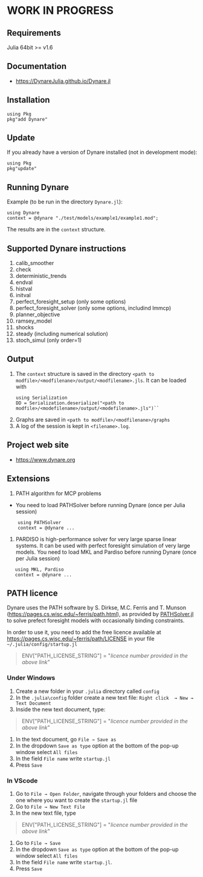 # WORK IN PROGRESS

## Requirements
Julia 64bit >= v1.6

## Documentation
- https://DynareJulia.github.io/Dynare.jl

## Installation 

```
using Pkg
pkg"add Dynare"
```
## Update
If you already have a version of Dynare installed (not in development mode):
```
using Pkg
pkg"update"
```
## Running Dynare

Example (to be run in the directory ``Dynare.jl``):
```
using Dynare
context = @dynare "./test/models/example1/example1.mod";
```
The results are in the ``context`` structure.

## Supported Dynare instructions

1. calib_smoother
1. check
1. deterministic_trends
1. endval
1. histval
1. initval
1. perfect\_foresight\_setup (only some options)
1. perfect\_foresight\_solver (only some options, includind lmmcp)
1. planner_objective
1. ramsey\_model
1. shocks
1. steady (including numerical solution)
1. stoch_simul (only order=1)

## Output
1. The ``context`` structure is saved in the directory
   ``<path to modfile>/<modfilenane>/output/<modfilename>.jls``. It can be loaded with
   ```
   using Serialization
   DD = Serialization.deserialize("<path to modfile>/<modefilename>/output/<modefilename>.jls")``
   ```
1. Graphs are saved in ``<path to
   modfile>/<modfilenane>/graphs``
1. A log of the session is kept in `<filename>.log`.

## Project web site

- https://www.dynare.org

## Extensions
1. PATH algorithm for MCP problems
  - You need to load PATHSolver before running Dynare (once per Julia
    session)
```
	using PATHSolver
    context = @dynare ...
```
1. PARDISO is high-performance solver for very large sparse linear
   systems. It can be used with perfect foresight simulation of very
   large models. You need to load MKL and Pardiso before running
   Dynare (once per Julia session)
```
   using MKL, Pardiso
   context = @dynare ...
```

## PATH licence

Dynare uses the PATH software by S. Dirkse, M.C. Ferris and T. Munson (https://pages.cs.wisc.edu/~ferris/path.html),
as provided by
[PATHSolver.jl](https://github.com/chkwon/PATHSolver.jl) to solve
prefect foresight models with occasionally binding constraints. 

In order to use it, you need to add the free licence available at
https://pages.cs.wisc.edu/~ferris/path/LICENSE in your file
``~/.julia/config/startup.jl``

> ENV["PATH_LICENSE_STRING"] = "*licence number provided in the above
> link*"

### Under Windows
1. Create a new folder in your ``.julia`` directory called ``config``
1. In the ``.julia\config`` folder create a new text file: ``Right click  → New → Text Document``
1. Inside the new text document, type:

> ENV["PATH_LICENSE_STRING"] = "*licence number provided in the above
> link*"

1. In the text document, go ``File → Save as``
1. In the dropdown ``Save as type`` option at the bottom of the pop-up window select ``All files``
1. In the field ``File name`` write ``startup.jl``
1. Press ``Save``

### In VScode
1. Go to ``File → Open Folder``, navigate through your folders and choose the one where you want to create the ``startup.jl`` file
1. Go to ``File → New Text File``
1. In the new text file, type
> ENV["PATH_LICENSE_STRING"] = "*licence number provided in the above
> link*"

1. Go to ``File → Save``
1. In the dropdown ``Save as type`` option at the bottom of the pop-up window select ``All files``
1. In the field ``File name`` write ``startup.jl``.
1. Press ``Save``
